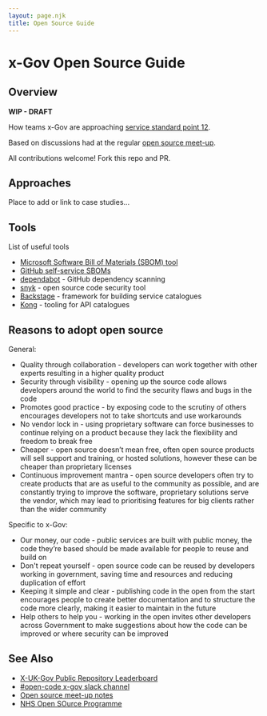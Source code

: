 ```yaml
---
layout: page.njk
title: Open Source Guide
---
```

# x-Gov Open Source Guide

## Overview

**WIP - DRAFT**

How teams x-Gov are approaching [service standard point 12](https://www.gov.uk/service-manual/service-standard/point-12-make-new-source-code-open).

Based on discussions had at the regular [open source meet-up](/open-source-meetup).

All contributions welcome! Fork this repo and PR.

## Approaches

Place to add or link to case studies...

## Tools

List of useful tools

- [Microsoft Software Bill of Materials (SBOM) tool](https://github.com/microsoft/sbom-tool)
- [GitHub self-service SBOMs](https://github.blog/2023-03-28-introducing-self-service-sboms/)
- [dependabot](https://docs.github.com/en/code-security/dependabot) - GitHub dependency scanning
- [snyk](https://snyk.io/product/open-source-security-management/)  - open source code security tool
- [Backstage](https://backstage.io/) - framework for building service catalogues
- [Kong](https://konghq.com/) - tooling for API catalogues
 
## Reasons to adopt open source

General:

- Quality through collaboration - developers can work together with other experts resulting in a higher quality product
- Security through visibility - opening up the source code allows developers around the world to find the security flaws and bugs in the code
- Promotes good practice - by exposing code to the scrutiny of others encourages developers not to take shortcuts and use workarounds
- No vendor lock in - using proprietary software can force businesses to continue relying on a product because they lack the flexibility and freedom to break free
- Cheaper - open source doesn’t mean free, often open source products will sell support and training, or hosted solutions, however these can be cheaper than proprietary licenses
- Continuous improvement mantra - open source developers often try to create products that are as useful to the community as possible, and are constantly trying to improve the software, proprietary solutions serve the vendor, which may lead to prioritising features for big clients rather than the wider community

Specific to x-Gov:

- Our money, our code - public services are built with public money, the code they’re based should be made available for people to reuse and build on
- Don't repeat yourself - open source code can be reused by developers working in government, saving time and resources and reducing duplication of effort
- Keeping it simple and clear - publishing code in the open from the start encourages people to create better documentation and to structure the code more clearly, making it easier to maintain in the future
- Help others to help you - working in the open invites other developers across Government to make suggestions about how the code can be improved or where security can be improved

## See Also

- [X-UK-Gov Public Repository Leaderboard](https://uk-x-gov-software-community.github.io/xgov-opensource-repo-scraper/)
- [#open-code x-gov slack channel](https://ukgovernmentdigital.slack.com/archives/C0Q3KG7B8)
- [Open source meet-up notes](/open-source-meetup-notes)
- [NHS Open SOurce Programme](https://www.england.nhs.uk/digitaltechnology/open-source/)
 